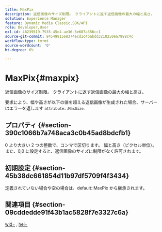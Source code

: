 ```yaml
---
title: MaxPix
description: 返信画像のサイズ制限。 クライアントに返す返信画像の最大の幅と高さ。
solution: Experience Manager
feature: Dynamic Media Classic,SDK/API
role: Developer,User
exl-id: 48239519-7935-45e4-ae36-5e687a356cc1
source-git-commit: 8454991568374ecd1c4babdd3210250ea7988c4c
workflow-type: tm+mt
source-wordcount: '0'
ht-degree: 0%

---
```


# MaxPix{#maxpix}

返信画像のサイズ制限。 クライアントに返す返信画像の最大の幅と高さ。

要求により、幅や高さが以下の値を超える返信画像が生成された場合、サーバーはエラーを返します `attribute::MaxSize`.

## プロパティ {#section-390c1066b7a748aca3c0b45ad8bdcfb1}

0 より大きい 2 つの整数で、コンマで区切ります。 幅と高さ（ピクセル単位）。 また、0,0 に設定すると、返信画像のサイズに制限がなく許可されます。

## 初期設定 {#section-45b38dc661854d11b97df5709f4f3434}

定義されていない場合や空の場合は、default::MaxPix から継承されます。

## 関連項目 {#section-09cddedde91f43b1ac5828f7e3327c6a}

[wid=](../../../../../ir-api/http-protocol/image-rendering-api-ref/c-ir-http-protocol-ref/c-ir-http-protocol-command-reference/r-ir-wid.md#reference-b7e691b0624941168c94b2749ae233ec) , [hei=](../../../../../ir-api/http-protocol/image-rendering-api-ref/c-ir-http-protocol-ref/c-ir-http-protocol-command-reference/r-ir-hei.md#reference-1c08f60365a94417a39867c09cac5478)
